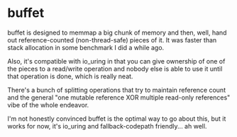 # buffet

buffet is designed to memmap a big chunk of memory and then, well, hand out
reference-counted (non-thread-safe) pieces of it. It was faster than stack
allocation in some benchmark I did a while ago.

Also, it's compatible with io_uring in that you can give ownership of one of the
pieces to a read/write operation and nobody else is able to use it until that
operation is done, which is really neat.

There's a bunch of splitting operations that try to maintain reference count
and the general "one mutable reference XOR multiple read-only references" vibe
of the whole endeavor.

I'm not honestly convinced buffet is the optimal way to go about this, but it
works for now, it's io_uring and fallback-codepath friendly... ah well.

